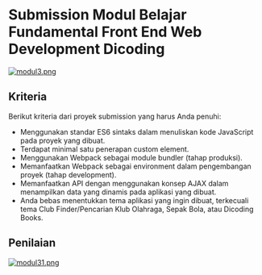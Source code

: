 # Submission Modul Belajar Fundamental Front End Web Development Dicoding

[![modul3.png](https://i.postimg.cc/x8Jqh0Km/modul-3.png)](https://postimg.cc/wRz6sY4x)

## Kriteria 
Berikut kriteria dari proyek submission yang harus Anda penuhi:
- Menggunakan standar ES6 sintaks dalam menuliskan kode JavaScript pada proyek yang dibuat.
- Terdapat minimal satu penerapan custom element.
- Menggunakan Webpack sebagai module bundler (tahap produksi).
- Memanfaatkan Webpack sebagai environment dalam pengembangan proyek (tahap development).
- Memanfaatkan API dengan menggunakan konsep AJAX dalam menampilkan data yang dinamis pada aplikasi yang dibuat.
- Anda bebas menentukkan tema aplikasi yang ingin dibuat, terkecuali tema Club Finder/Pencarian Klub Olahraga, Sepak Bola, atau Dicoding Books.

## Penilaian
[![modul31.png](https://i.postimg.cc/vTbQyfx5/modul-3-1.png)](https://postimg.cc/5YKcqH3t)
